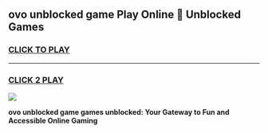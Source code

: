 
## ovo unblocked game Play Online 👋 Unblocked Games
<h3>
<a href="https://premium.freeplayer.one?title=ovo_unblocked_game&ref=19F">CLICK TO PLAY</a></h3>
<hr>

<h3>
<a href="https://premium.freeplayer.one?title=ovo_unblocked_game&ref=19F">CLICK 2 PLAY</a>
  
</h3>

<a href="https://premium.freeplayer.one?title=ovo_unblocked_game&ref=19F"><img src="https://clearcache.store/games.png"></a>


**ovo unblocked game games unblocked: Your Gateway to Fun and Accessible Online Gaming**
